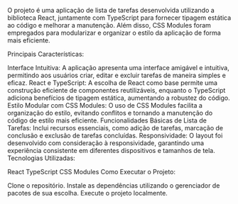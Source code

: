 O projeto é uma aplicação de lista de tarefas desenvolvida utilizando a biblioteca React, juntamente com TypeScript para fornecer tipagem estática ao código e melhorar a manutenção. Além disso, CSS Modules foram empregados para modularizar e organizar o estilo da aplicação de forma mais eficiente.

Principais Características:

Interface Intuitiva: A aplicação apresenta uma interface amigável e intuitiva, permitindo aos usuários criar, editar e excluir tarefas de maneira simples e eficaz.
React e TypeScript: A escolha de React como base permite uma construção eficiente de componentes reutilizáveis, enquanto o TypeScript adiciona benefícios de tipagem estática, aumentando a robustez do código.
Estilo Modular com CSS Modules: O uso de CSS Modules facilita a organização do estilo, evitando conflitos e tornando a manutenção do código de estilo mais eficiente.
Funcionalidades Básicas de Lista de Tarefas: Inclui recursos essenciais, como adição de tarefas, marcação de conclusão e exclusão de tarefas concluídas.
Responsividade: O layout foi desenvolvido com consideração à responsividade, garantindo uma experiência consistente em diferentes dispositivos e tamanhos de tela.
Tecnologias Utilizadas:

React
TypeScript
CSS Modules
Como Executar o Projeto:

Clone o repositório.
Instale as dependências utilizando o gerenciador de pacotes de sua escolha.
Execute o projeto localmente.
